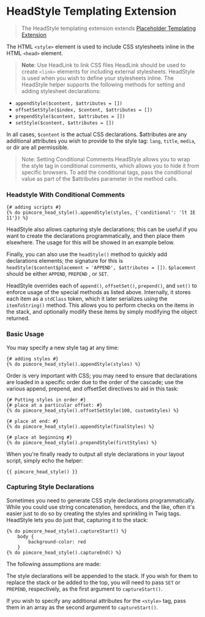 # HeadStyle Templating Extension

> The HeadStyle templating extension extends [Placeholder Templating Extension](./00_Placeholder.md)

The HTML `<style>` element is used to include CSS stylesheets inline in the HTML `<head>` element.

> **Note**: Use HeadLink to link CSS files
HeadLink should be used to create `<link>` elements for including external stylesheets. HeadStyle is used when you wish to define your stylesheets inline. 
The HeadStyle helper supports the following methods for setting and adding stylesheet declarations:

- `appendStyle($content, $attributes = [])`
- `offsetSetStyle($index, $content, $attributes = [])`
- `prependStyle($content, $attributes = [])`
- `setStyle($content, $attributes = [])`

In all cases, `$content` is the actual CSS declarations. $attributes are any additional attributes you wish to provide 
to the style tag: `lang`, `title`, `media`, or dir are all permissible.

> Note: Setting Conditional Comments
HeadStyle allows you to wrap the style tag in conditional comments, which allows you to hide it from specific browsers. 
To add the conditional tags, pass the conditional value as part of the $attributes parameter in the method calls. 

### Headstyle With Conditional Comments

```twig
{# adding scripts #}
{% do pimcore_head_style().appendStyle(styles, {'conditional': 'lt IE 11'}) %}
```

HeadStyle also allows capturing style declarations; this can be useful if you want to create the declarations 
programmatically, and then place them elsewhere. The usage for this will be showed in an example below.

Finally, you can also use the `headStyle()` method to quickly add declarations elements; the signature for this is 
`headStyle($content$placement = 'APPEND', $attributes = [])`. `$placement` should be either `APPEND`, `PREPEND` , or `SET`.

HeadStyle overrides each of `append()`, `offsetSet()`, `prepend()`, and `set()` to enforce usage of the special 
methods as listed above. Internally, it stores each item as a `stdClass` token, which it later serializes using the 
`itemToString()` method. This allows you to perform checks on the items in the stack, and optionally modify these 
items by simply modifying the object returned.


### Basic Usage

You may specify a new style tag at any time:

```twig
{# adding styles #}
{% do pimcore_head_style().appendStyle(styles) %}
```

Order is very important with CSS; you may need to ensure that declarations are loaded in a specific order due to the 
order of the cascade; use the various append, prepend, and offsetSet directives to aid in this task:

```twig
{# Putting styles in order #}
{# place at a particular offset: #}
{% do pimcore_head_style().offsetSetStyle(100, customStyles) %}

{# place at end: #}
{% do pimcore_head_style().appendStyle(finalStyles) %}

{# place at beginning #}
{% do pimcore_head_style().prependStyle(firstStyles) %}
```

When you're finally ready to output all style declarations in your layout script, simply echo the helper:

```twig
{{ pimcore_head_style() }}
```

### Capturing Style Declarations

Sometimes you need to generate CSS style declarations programmatically. While you could use string concatenation, 
heredocs, and the like, often it's easier just to do so by creating the styles and sprinkling in Twig tags. 
HeadStyle lets you do just that, capturing it to the stack:

```twig
{% do pimcore_head_style().captureStart() %}
    body {
        background-color: red
    }
{% do pimcore_head_style().captureEnd() %}
```

The following assumptions are made:

The style declarations will be appended to the stack. If you wish for them to replace the stack or be added to the top, 
you will need to pass `SET` or `PREPEND`, respectively, as the first argument to `captureStart()`.

If you wish to specify any additional attributes for the `<style>` tag, pass them in an array as the second argument to 
`captureStart()`.

